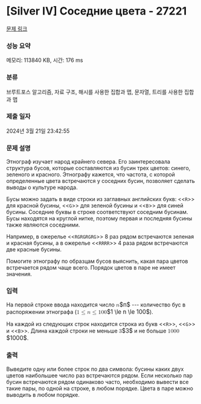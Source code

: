 # [Silver IV] Соседние цвета - 27221 

[문제 링크](https://www.acmicpc.net/problem/27221) 

### 성능 요약

메모리: 113840 KB, 시간: 176 ms

### 분류

브루트포스 알고리즘, 자료 구조, 해시를 사용한 집합과 맵, 문자열, 트리를 사용한 집합과 맵

### 제출 일자

2024년 3월 21일 23:42:55

### 문제 설명

<p>Этнограф изучает народ крайнего севера. Его заинтересовала структура бусов, которые составляются из бусин трех цветов: синего, зеленого и красного. Этнографу кажется, что частота, с которой определенные цвета встречаются у соседних бусин, позволяет сделать выводы о культуре народа.</p>

<p>Бусы можно задать в виде строки из заглавных английских букв: <<<code>R</code>>> для красной бусины, <<<code>G</code>>> для зеленой бусины и <<<code>B</code>>> для синей бусины. Соседние буквы в строке соответствуют соседним бусинам. Бусы находятся на круглой нитке, поэтому первая и последняя бусины также являются соседними.</p>

<p>Например, в ожерелье <<<code>RGRGRGRG</code>>> 8 раз рядом встречаются зеленая и красная бусины, а в ожерелье <<<code>RRRR</code>>> 4 раза рядом встречаются две красные бусины.</p>

<p>Помогите этнографу по образцам бусов выяснить, какая пара цветов встречается рядом чаще всего. Порядок цветов в паре не имеет значения.</p>

### 입력 

 <p>На первой строке ввода находится чиcло <mjx-container class="MathJax" jax="CHTML" style="font-size: 109%; position: relative;"><mjx-math class="MJX-TEX" aria-hidden="true"><mjx-mi class="mjx-i"><mjx-c class="mjx-c1D45B TEX-I"></mjx-c></mjx-mi></mjx-math><mjx-assistive-mml unselectable="on" display="inline"><math xmlns="http://www.w3.org/1998/Math/MathML"><mi>n</mi></math></mjx-assistive-mml><span aria-hidden="true" class="no-mathjax mjx-copytext">$n$</span></mjx-container> --- количество бус в распоряжении этнографа (<mjx-container class="MathJax" jax="CHTML" style="font-size: 109%; position: relative;"><mjx-math class="MJX-TEX" aria-hidden="true"><mjx-mn class="mjx-n"><mjx-c class="mjx-c31"></mjx-c></mjx-mn><mjx-mo class="mjx-n" space="4"><mjx-c class="mjx-c2264"></mjx-c></mjx-mo><mjx-mi class="mjx-i" space="4"><mjx-c class="mjx-c1D45B TEX-I"></mjx-c></mjx-mi><mjx-mo class="mjx-n" space="4"><mjx-c class="mjx-c2264"></mjx-c></mjx-mo><mjx-mn class="mjx-n" space="4"><mjx-c class="mjx-c31"></mjx-c><mjx-c class="mjx-c30"></mjx-c><mjx-c class="mjx-c30"></mjx-c></mjx-mn></mjx-math><mjx-assistive-mml unselectable="on" display="inline"><math xmlns="http://www.w3.org/1998/Math/MathML"><mn>1</mn><mo>≤</mo><mi>n</mi><mo>≤</mo><mn>100</mn></math></mjx-assistive-mml><span aria-hidden="true" class="no-mathjax mjx-copytext">$1 \le n \le 100$</span></mjx-container>).</p>

<p>На каждой из следующих строк находится строка из букв <<<code>R</code>>>, <<<code>G</code>>> и <<<code>B</code>>>. Длина каждой строки не меньше <mjx-container class="MathJax" jax="CHTML" style="font-size: 109%; position: relative;"><mjx-math class="MJX-TEX" aria-hidden="true"><mjx-mn class="mjx-n"><mjx-c class="mjx-c33"></mjx-c></mjx-mn></mjx-math><mjx-assistive-mml unselectable="on" display="inline"><math xmlns="http://www.w3.org/1998/Math/MathML"><mn>3</mn></math></mjx-assistive-mml><span aria-hidden="true" class="no-mathjax mjx-copytext">$3$</span></mjx-container> и не больше <mjx-container class="MathJax" jax="CHTML" style="font-size: 109%; position: relative;"><mjx-math class="MJX-TEX" aria-hidden="true"><mjx-mn class="mjx-n"><mjx-c class="mjx-c31"></mjx-c><mjx-c class="mjx-c30"></mjx-c><mjx-c class="mjx-c30"></mjx-c><mjx-c class="mjx-c30"></mjx-c></mjx-mn></mjx-math><mjx-assistive-mml unselectable="on" display="inline"><math xmlns="http://www.w3.org/1998/Math/MathML"><mn>1000</mn></math></mjx-assistive-mml><span aria-hidden="true" class="no-mathjax mjx-copytext">$1000$</span></mjx-container>.</p>

### 출력 

 <p>Выведите одну или более строк по два символа: бусины каких двух цветов наибольшее число раз встречаются рядом. Если несколько пар бусин встречаются рядом одинаково часто, необходимо вывести все такие пары, по одной на строке, в любом порядке. Цвета в паре можно выводить в любом порядке.</p>

